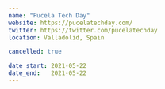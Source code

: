 ```yaml
---
name: "Pucela Tech Day"
website: https://pucelatechday.com/
twitter: https://twitter.com/pucelatechday
location: Valladolid, Spain

cancelled: true

date_start: 2021-05-22
date_end:   2021-05-22
---
```


